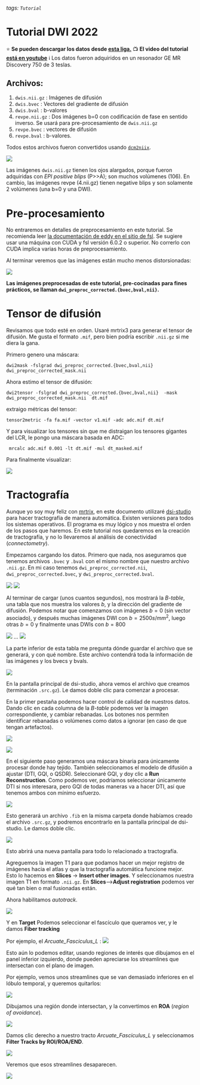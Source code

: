 ###### tags: `Tutorial`
# Tutorial DWI 2022

:star: **Se pueden descargar los datos desde [esta liga.](https://drive.google.com/drive/folders/1Nj_ECQ0qwe4l3Mr-vdUuESGwaLifsUiM?usp=sharing)**
:tv: **El video del tutorial [está en youtube](https://youtu.be/QG6rU1RbcBQ)**
:information_source: Los datos fueron adquiridos en un resonador GE MR Discovery 750 de 3 teslas.


## Archivos:
1. `dwis.nii.gz` : Imágenes de difusión
1. `dwis.bvec`   : Vectores del gradiente de difusión
1. `dwis.bval`   : b-valores
1. `revpe.nii.gz` : Dos imágenes b=0 con codificación de fase en sentido inverso. Se usará para pre-procesamiento de `dwis.nii.gz`
1. `revpe.bvec` : vectores de difusión
1. `revpe.bval` : b-valores.

Todos estos archivos fueron convertidos usando [`dcm2niix`](https://github.com/rordenlab/dcm2niix).

![](https://i.imgur.com/FqToTEV.png)

Las imágenes `dwis.nii.gz` tienen los ojos alargados, porque fueron adquiridas con _EPI positive blips_ (P>>A); son muchos volúmenes (106). En cambio, las imágenes revpe (4.nii.gz) tienen negative blips y son solamente 2 volúmenes (una b=0 y una DWI).


# Pre-procesamiento
No entraremos en detalles de preprocesamiento en este tutorial. Se recomienda leer [la documentación de eddy en el sitio de fsl](https://fsl.fmrib.ox.ac.uk/fsl/fslwiki/topup/TopupUsersGuide). Se sugiere usar una máquina con CUDA y fsl versión 6.0.2 o superior. No correrlo con CUDA implica varias horas de preprocesamiento.

Al terminar veremos que las imágenes están mucho menos distorsionadas:

![](https://i.imgur.com/qBuEtJY.png)


**Las imágenes preprocesadas de este tutorial, pre-cocinadas para fines prácticos, se llaman `dwi_preproc_corrected.{bvec,bval,nii}`.**

# Tensor de difusión
Revisamos que todo esté en orden. Usaré mrtrix3 para generar el tensor de difusión. Me gusta el formato `.mif`, pero bien podría escribir `.nii.gz` si me diera la gana.

Primero genero una máscara:

    dwi2mask -fslgrad dwi_preproc_corrected.{bvec,bval,nii} dwi_preproc_corrected_mask.nii

Ahora estimo el tensor de difusión:

    dwi2tensor -fslgrad dwi_preproc_corrected.{bvec,bval,nii}  -mask dwi_preproc_corrected_mask.nii  dt.mif
    
extraigo métricas del tensor:

    tensor2metric -fa fa.mif -vector v1.mif -adc adc.mif dt.mif
    
Y para visualizar los tensores sin que me distraigan los tensores gigantes del LCR, le pongo una máscara basada en ADC:

     mrcalc adc.mif 0.001 -lt dt.mif -mul dt_masked.mif

Para finalmente visualizar:

![](https://i.imgur.com/tAb2zHY.jpg)


# Tractografía

Aunque yo soy muy feliz con [mrtrix](https://www.mrtrix.org/), en este documento utilizaré [dsi-studio](https://dsi-studio.labsolver.org/) para hacer tractografía de manera automática. Existen versiones para todos los sistemas operativos. El programa es muy lógico y nos muestra el orden de los pasos que haremos. En este tutorial nos quedaremos en la creación de tractografía, y no lo llevaremos al análisis de conectividad (_connectometry_).

Empezamos cargando los datos. Primero que nada, nos aseguramos que tenemos archivos `.bvec` y `.bval` con el mismo nombre que nuestro archivo `.nii.gz`. En mi caso tenemos `dwi_preproc_corrected.nii`, `dwi_preproc_corrected.bvec`, y `dwi_preproc_corrected.bval`. 

![](https://i.imgur.com/E9FNODn.png)
![](https://i.imgur.com/7rkB3e0.png)

Al terminar de cargar (unos cuantos segundos), nos mostrará la _B-table_, una tabla que nos muestra los valores $b$, y la dirección del gradiente de difusión. Podemos notar que comenzamos con imágenes $b=0$ (sin vector asociado), y después muchas imágenes DWI con $b=2500 s/mm^2$,  luego otras $b=0$ y finalmente unas DWIs con $b=800$

![](https://i.imgur.com/szy8dSQ.png)
...
![](https://i.imgur.com/zgCZJfM.png)

La parte inferior de esta tabla me pregunta dónde guardar el archivo que se generará, y con qué nombre. Este archivo contendrá toda la información de las imágenes y los bvecs y bvals.

![](https://i.imgur.com/Wps9vCw.png)

En la pantalla principal de dsi-studio, ahora vemos el archivo que creamos (terminación `.src.gz`). Le damos doble clic para comenzar a procesar.

En la primer pestaña podemos hacer control de calidad de nuestros datos. Dando clic en cada columna de la _B-table_ podemos ver la imagen correspondiente, y cambiar rebanadas. Los botones nos permiten identificar rebanadas o volúmenes como datos a ignorar (en caso de que tengan artefactos).

![](https://i.imgur.com/ZeBaQg1.png)

![](https://i.imgur.com/NrlnfNQ.png)

En el siguiente paso generamos una máscara binaria para únicamente procesar donde hay tejido. También seleccionamos el modelo de difusión a ajustar (DTI, GQI, o QSDR). Seleccionaré GQI, y doy clic a **Run Reconstruction**. Como podemos ver, podríamos seleccionar únicamente DTI si nos interesara, pero GQI de todas maneras va a hacer DTI, así que tenemos ambos con mínimo esfuerzo.


![](https://i.imgur.com/Hk6k3Nr.png)

Esto generará un archivo `.fib` en la misma carpeta donde habíamos creado el archivo `.src.gz`, y podremos encontrarlo en la pantalla principal de dsi-studio. Le damos doble clic.

![](https://i.imgur.com/eOIXyTj.png)

Esto abrirá una nueva pantalla para todo lo relacionado a tractografía.

Agreguemos la imagen T1 para que podamos hacer un mejor registro de imágenes hacia el atlas y que la tractografía automática funcione mejor. Esto lo hacemos en **Slices** -> **Insert other images**. Y seleccionamos nuestra imagen T1 en formato `.nii.gz`. En **Slices**-->**Adjust registration** podemos ver qué tan bien o mal fusionadas están.

Ahora habilitamos _autotrack_.

![](https://i.imgur.com/1fDps7f.png)

Y en **Target** Podemos seleccionar el fascículo que queramos ver, y le damos **Fiber tracking**


Por ejemplo, el _Arcuate_Fasciculus_L_ :
![](https://i.imgur.com/vzb46KZ.png)

Esto aún lo podemos editar, usando regiones de interés que dibujamos en el panel inferior izquierdo, donde pueden apreciarse los streamlines que intersectan con el plano de imagen.

Por ejemplo, vemos unos streamlines que se van demasiado inferiores en el lóbulo temporal,  y queremos quitarlos:

![](https://i.imgur.com/Ly1F1lF.png)

Dibujamos una región donde intersectan, y la convertimos en **ROA** (_region of avoidance_).

![](https://i.imgur.com/U5JBu0n.png)

Damos clic derecho a nuestro tracto _Arcuate_Fasciculus_L_ y seleccionamos **Filter Tracks by ROI/ROA/END**.

![](https://i.imgur.com/MApBwzB.png)

Veremos que esos streamlines desaparecen.

![](https://i.imgur.com/zbEWM6b.png)
